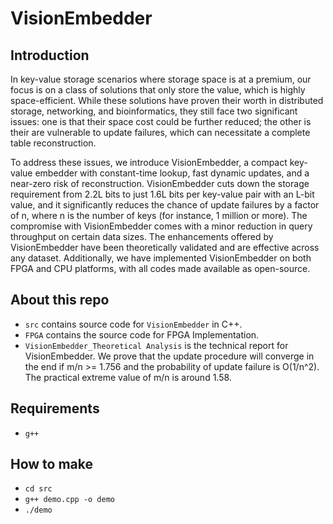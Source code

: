 # VisionEmbedder

## Introduction

In key-value storage scenarios where storage space is at a premium, our focus is on a class of solutions that only store the value, which is highly space-efficient. While these solutions have proven their worth in distributed storage, networking, and bioinformatics, they still face two significant issues: one is that their space cost could be further reduced; the other is their are vulnerable to update failures, which can necessitate a complete table reconstruction.

To address these issues, we introduce VisionEmbedder, a compact key-value embedder with constant-time lookup, fast dynamic updates, and a near-zero risk of reconstruction. VisionEmbedder cuts down the storage requirement from 2.2L bits to just 1.6L bits per key-value pair with an L-bit value, and it significantly reduces the chance of update failures by a factor of n, where n is the number of keys (for instance, 1 million or more). The compromise with VisionEmbedder comes with a minor reduction in query throughput on certain data sizes. The enhancements offered by VisionEmbedder have been theoretically validated and are effective across any dataset. Additionally, we have implemented VisionEmbedder on both FPGA and CPU platforms, with all codes made available as open-source.

## About this repo

* `src` contains source code for `VisionEmbedder` in C++.
* `FPGA` contains the source code for FPGA Implementation.
* `VisionEmbedder_Theoretical Analysis` is the technical report for VisionEmbedder. We prove that the update procedure will converge in the end if m/n >= 1.756 and the probability of update failure is O(1/n^2). The practical extreme value of m/n is around 1.58.

## Requirements

* `g++`

## How to make

* `cd src`
* `g++ demo.cpp -o demo`
* `./demo`
